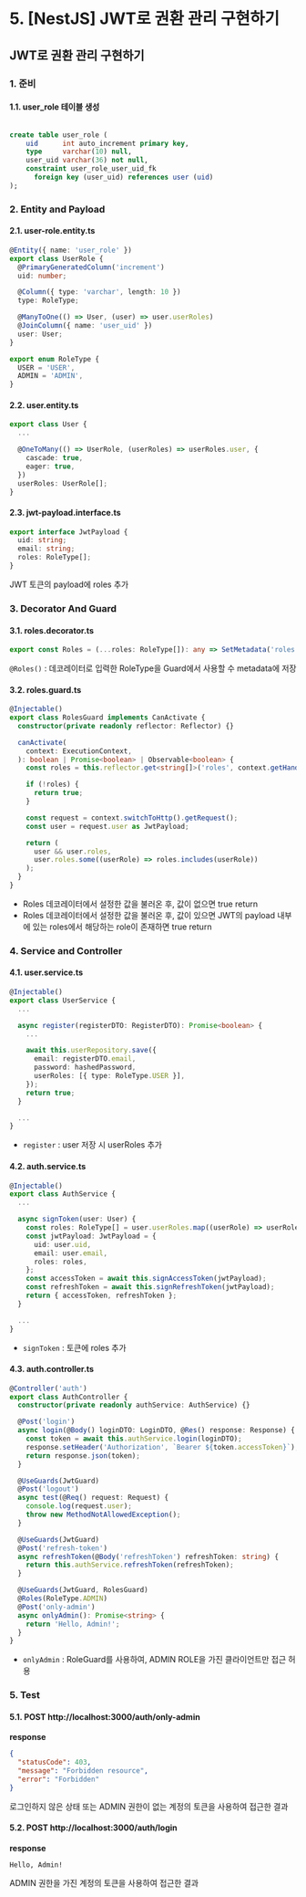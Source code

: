 # 5. [NestJS] JWT로 권환 관리 구현하기

## JWT로 권환 관리 구현하기

### 1. 준비

#### 1.1. user_role 테이블 생성

```sql

create table user_role (
    uid      int auto_increment primary key,
    type     varchar(10) null,
    user_uid varchar(36) not null,
    constraint user_role_user_uid_fk
      foreign key (user_uid) references user (uid)
);
```

### 2. Entity and Payload

#### 2.1. user-role.entity.ts

```ts
@Entity({ name: 'user_role' })
export class UserRole {
  @PrimaryGeneratedColumn('increment')
  uid: number;

  @Column({ type: 'varchar', length: 10 })
  type: RoleType;

  @ManyToOne(() => User, (user) => user.userRoles)
  @JoinColumn({ name: 'user_uid' })
  user: User;
}

export enum RoleType {
  USER = 'USER',
  ADMIN = 'ADMIN',
}
```

#### 2.2. user.entity.ts

```ts
export class User {
  ...

  @OneToMany(() => UserRole, (userRoles) => userRoles.user, {
    cascade: true,
    eager: true,
  })
  userRoles: UserRole[];
}
```

#### 2.3. jwt-payload.interface.ts

```ts
export interface JwtPayload {
  uid: string;
  email: string;
  roles: RoleType[];
}
```

JWT 토큰의 payload에 roles 추가

### 3. Decorator And Guard

#### 3.1. roles.decorator.ts

```ts
export const Roles = (...roles: RoleType[]): any => SetMetadata('roles', roles);
```

`@Roles()` : 데코레이터로 입력한 RoleType을 Guard에서 사용할 수 metadata에 저장

#### 3.2. roles.guard.ts

```ts
@Injectable()
export class RolesGuard implements CanActivate {
  constructor(private readonly reflector: Reflector) {}

  canActivate(
    context: ExecutionContext,
  ): boolean | Promise<boolean> | Observable<boolean> {
    const roles = this.reflector.get<string[]>('roles', context.getHandler());

    if (!roles) {
      return true;
    }

    const request = context.switchToHttp().getRequest();
    const user = request.user as JwtPayload;

    return (
      user && user.roles,
      user.roles.some((userRole) => roles.includes(userRole))
    );
  }
}
```

- Roles 데코레이터에서 설정한 값을 불러온 후, 값이 없으면 true return
- Roles 데코레이터에서 설정한 값을 불러온 후, 값이 있으면 JWT의 payload 내부에 있는 roles에서 해당하는 role이 존재하면 true return

### 4. Service and Controller

#### 4.1. user.service.ts

```ts
@Injectable()
export class UserService {
  ...

  async register(registerDTO: RegisterDTO): Promise<boolean> {
    ...

    await this.userRepository.save({
      email: registerDTO.email,
      password: hashedPassword,
      userRoles: [{ type: RoleType.USER }],
    });
    return true;
  }

  ...
}
```

- `register` : user 저장 시 userRoles 추가

#### 4.2. auth.service.ts

```ts
@Injectable()
export class AuthService {
  ...

  async signToken(user: User) {
    const roles: RoleType[] = user.userRoles.map((userRole) => userRole.type);
    const jwtPayload: JwtPayload = {
      uid: user.uid,
      email: user.email,
      roles: roles,
    };
    const accessToken = await this.signAccessToken(jwtPayload);
    const refreshToken = await this.signRefreshToken(jwtPayload);
    return { accessToken, refreshToken };
  }

  ...
}
```

- `signToken` : 토큰에 roles 추가

#### 4.3. auth.controller.ts

```ts
@Controller('auth')
export class AuthController {
  constructor(private readonly authService: AuthService) {}

  @Post('login')
  async login(@Body() loginDTO: LoginDTO, @Res() response: Response) {
    const token = await this.authService.login(loginDTO);
    response.setHeader('Authorization', `Bearer ${token.accessToken}`);
    return response.json(token);
  }

  @UseGuards(JwtGuard)
  @Post('logout')
  async test(@Req() request: Request) {
    console.log(request.user);
    throw new MethodNotAllowedException();
  }

  @UseGuards(JwtGuard)
  @Post('refresh-token')
  async refreshToken(@Body('refreshToken') refreshToken: string) {
    return this.authService.refreshToken(refreshToken);
  }

  @UseGuards(JwtGuard, RolesGuard)
  @Roles(RoleType.ADMIN)
  @Post('only-admin')
  async onlyAdmin(): Promise<string> {
    return 'Hello, Admin!';
  }
}
```

- `onlyAdmin` : RoleGuard를 사용하여, ADMIN ROLE을 가진 클라이언트만 접근 허용

### 5. Test

#### 5.1. POST http://localhost:3000/auth/only-admin

**response**

```json
{
  "statusCode": 403,
  "message": "Forbidden resource",
  "error": "Forbidden"
}
```

로그인하지 않은 상태 또는 ADMIN 권한이 없는 계정의 토큰을 사용하여 접근한 결과

#### 5.2. POST http://localhost:3000/auth/login

**response**

```
Hello, Admin!
```

ADMIN 권한을 가진 계정의 토큰을 사용하여 접근한 결과
